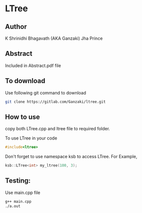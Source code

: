 # LTree


## Author
K Shrinidhi Bhagavath (AKA Ganzaki)
Jha Prince

## Abstract
Included in Abstract.pdf file


## To download
Use following git command to download
```bash
git clone https://gitlab.com/Ganzaki/ltree.git
```


## How to use
copy both LTree.cpp and ltree file to required folder.

To use LTree in your code

```cpp
#include<ltree>
```
Don't forget to use namespace ksb to access LTree.
For Example,

```cpp
ksb::LTree<int> my_ltree(100, 3);
```


## Testing:

Use main.cpp file

```bash
g++ main.cpp
./a.out
```